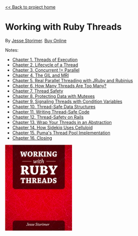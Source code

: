 [&lt;&lt; Back to project home](../README.md)

# Working with Ruby Threads

By [Jesse Storimer](http://www.jstorimer.com/). [Buy Online](http://www.jstorimer.com/products/working-with-ruby-threads)

Notes:

- [Chapter 1. Threads of Execution](ch1-threads-of-execution.md)
- [Chapter 2. Lifecycle of a Thread](ch2-thread-lifecycle.md)
- [Chapter 3. Concurrent != Parallel](ch3-concurrent-is-not-parallel.md)
- [Chapter 4. The GIL and MRI](ch4-gil-and-mri.md)
- [Chapter 5. Real Parallel Threading with JRuby and Rubinius](ch5-real-threading.md)
- [Chapter 6. How Many Threads Are Too Many?](ch6-how-many-threads-are-too-many.md)
- [Chapter 7. Thread Safety](ch7-thread-safety.md)
- [Chapter 8. Protecting Data with Mutexes](ch8-protecting-data-with-mutexes.md)
- [Chapter 9. Signaling Threads with Condition Variables](ch9-threads-and-conditions.md)
- [Chapter 10. Thread-Safe Data Structures](ch10-thread-safe-data-structures.md)
- [Chapter 11. Writing Thread-Safe Code](ch11-writing-thread-safe-code.md)
- [Chapter 12. Thread-Safety on Rails](ch12-thread-safety-on-rails.md)
- [Chapter 13. Wrap Your Threads in an Abstraction](ch13-abstract-your-threads.md)
- [Chapter 14. How Sidekiq Uses Celluloid](ch14-how-sidekiq-uses-celluloid.md)
- [Chapter 15. Puma's Thread Pool Implementation](ch15-pumas-thread-pool.md)
- [Chapter 16. Closing](ch16-closing.md)

![working with ruby threads book](working-with-ruby-threads-book.png)
